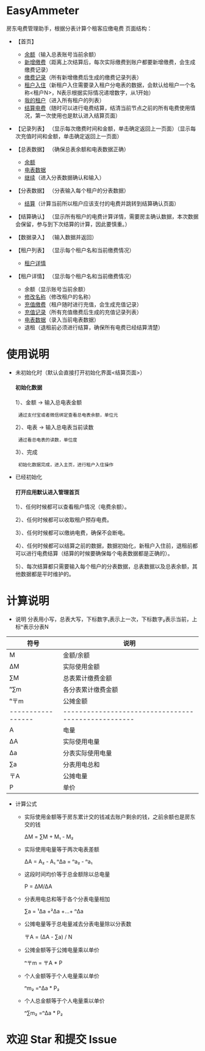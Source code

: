 # EasyAmmeter
房东电费管理助手，根据分表计算个租客应缴电费
页面结构：
  + <a name="首页">【首页】 </a>
    - [余额](#录入)（输入总表账号当前余额）
    - [新增缴费](#录入)（距离上次结算后，每次实际缴费到账户都要新增缴费，会生成缴费记录）
    - [缴费记录](#记录列表)（所有新增缴费后生成的缴费记录列表）
    - [租户入住](#录入)（新租户入住需要录入租户分电表的数据，会默认给租户一个名称<租户N>，N表示根据实际情况递增数字，从1开始）
    - [我的租户](#租户列表)（进入所有租户的列表）
    - [结算电费](#总表数据)（随时可以进行电费结算，结清当前节点之前的所有电费使用情况，第一次使用也是默认进入结算页面）
  
  + <a name="记录列表">【记录列表】 </a>（显示每次缴费时间和金额，单击确定返回上一页面）（显示每次充值时间和金额，单击确定返回上一页面）
  
  + <a name="总表数据">【总表数据】 </a>（确保总表余额和电表数据正确）
    - [余额](#录入)
    - [电表数据](#录入)
    - [继续](#分表数据)（进入分表数据确认和输入）
  
  + <a name="分表数据">【分表数据】 </a>（分表输入每个租户的分表数据）
    - [结算](#结算确认)（计算当前所以租户应该支付的电费并跳转到结算确认页面）
  
  + <a name="结算确认">【结算确认】 </a>（显示所有租户的电费计算详情，需要房主确认数据，本次数据会保留，参与到下次结算的计算，因此要慎重。）
  
  + <a name="录入">【数据录入】 </a>（输入数据并返回）
  
  + <a name="租户列表">【租户列表】 </a>（显示每个租户名和当前缴费情况）
    - [租户详情](#租户详情)
    
  + <a name="租户详情">【租户详情】 </a>（显示每个租户名和当前缴费情况）
    - 余额（显示账号当前余额）
    - [修改名称](#录入)（修改租户的名称）
    - [充值缴费](#录入)（租户随时进行充值，会生成充值记录）
    - [充值记录](#记录列表)（所有充值缴费后生成的充值记录列表）
    - [电表数据](#录入)（录入当前电表数据）
    - 退租（退租前必须进行结算，确保所有电费已经结算清楚）
      
 
# 使用说明
+ 未初始化时（默认会直接打开初始化界面<结算页面>）
    #### 初始化数据
    1）、金额 -> 输入总电表金额
    
       通过支付宝或者微信绑定查看总电表余额，单位元

    2）、电表 -> 输入总电表当前读数

       通过看总电表的读数，单位度

    3）、完成

       初始化数据完成，进入主页，进行租户入住操作
       
 + 已经初始化
     #### 打开应用默认进入管理首页
      1）、任何时候都可以查看租户情况（电费余额）。
      
      2）、任何时候都可以收取租户预存电费。
      
      3）、任何时候都可以缴纳电费，确保不会断电。
      
      4）、任何时候都可以结算之前的数据，数据初始化，新租户入住前，退租前都可以进行电费结算（结算的时候要确保每个电表数据都是正确的）。
      
      5）、每次结算都只需要输入每个租户的分表数据，总表数据以及总表余额，其他数据都是平时维护的。

# 计算说明
  + 说明 
 分表用小写，总表大写，下标数字₁表示上一次，下标数字₂表示当前，上标ⁿ表示分表N
 
|        符号             |               说明                   |
| ---------------------  |  ----------------------------------  |
|     M       | 金额/余额  |
|     ∆M      | 实际使用金额 |
|     ∑M      | 总表累计缴费金额 |
|     ⁿ∑m     | 各分表累计缴费金额 |
|     ⁿ〒m     | 公摊金额 |
| ----------------- | --------------------------------------------------- |
|    A       | 电量 |
|    ∆A      | 实际使用电量 |
|    ∆a      | 分表实际使用电量 |
|    ∑a      | 分表用电总和 |
|    〒A     | 公摊电量 |
|    P       | 单价 |

  + 计算公式
   
    - 实际使用金额等于房东累计交的钱减去账户剩余的钱，之前余额也是房东交的钱
  
        ∆M = ∑M + M₁ - M₂
        
    - 实际使用电量等于两次电表差额
  
        ∆A = A₂ - A₁
        ⁿ∆a = ⁿa₂ - ⁿa₁
  
    - 这段时间均价等于总金额除以总电量
  
        P = ∆M/∆A
  
    - 分表用电总和等于各个分表电量相加
  
        ∑a = ¹∆a +²∆a +...+ ⁿ∆a
  
    - 公摊电量等于总电量减去分表电量除以分表数
  
        〒A = (∆A - ∑a) / N
  
    - 公摊金额等于公摊电量乘以单价
  
        ⁿ〒m = 〒A * P
  
    - 个人金额等于个人电量乘以单价
  
        ⁿm₂ =ⁿ∆a * P₂
  
    - 个人总金额等于个人电量乘以单价
  
        ⁿ∑m₂ =ⁿ∆a * P₂


# 欢迎 Star 和提交 Issue

